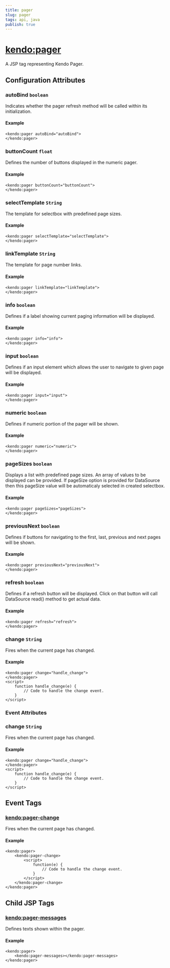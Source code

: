 ```yaml
---
title: pager
slug: pager
tags: api, java
publish: true
---
```


# <kendo:pager>
A JSP tag representing Kendo Pager.


## Configuration Attributes


### autoBind `boolean`

Indicates whether the pager refresh method will be called within its initialization.

#### Example
    <kendo:pager autoBind="autoBind">
    </kendo:pager>



### buttonCount `float`

Defines the number of buttons displayed in the numeric pager.

#### Example
    <kendo:pager buttonCount="buttonCount">
    </kendo:pager>



### selectTemplate `String`

The template for selectbox with predefined page sizes.

#### Example
    <kendo:pager selectTemplate="selectTemplate">
    </kendo:pager>



### linkTemplate `String`

The template for page number links.

#### Example
    <kendo:pager linkTemplate="linkTemplate">
    </kendo:pager>



### info `boolean`

Defines if a label showing current paging information will be displayed.

#### Example
    <kendo:pager info="info">
    </kendo:pager>



### input `boolean`

Defines if an input element which allows the user to navigate to given page will be displayed.

#### Example
    <kendo:pager input="input">
    </kendo:pager>



### numeric `boolean`

Defines if numeric portion of the pager will be shown.

#### Example
    <kendo:pager numeric="numeric">
    </kendo:pager>



### pageSizes `boolean`

Displays a list with predefined page sizes. An array of values to be displayed can be provided. If pageSize option is provided for DataSource then this pageSize value will be automaticaly selected in created selectbox.

#### Example
    <kendo:pager pageSizes="pageSizes">
    </kendo:pager>



### previousNext `boolean`

Defines if buttons for navigating to the first, last, previous and next pages will be shown.

#### Example
    <kendo:pager previousNext="previousNext">
    </kendo:pager>



### refresh `boolean`

Defines if a refresh button will be displayed. Click on that button will call DataSource read() method to get actual data.

#### Example
    <kendo:pager refresh="refresh">
    </kendo:pager>



### change `String`

Fires when the current page has changed.

#### Example
    <kendo:pager change="handle_change">
    </kendo:pager>
    <script>
        function handle_change(e) {
            // Code to handle the change event.
        }
    </script>



### Event Attributes


### change `String`

Fires when the current page has changed.

#### Example
    <kendo:pager change="handle_change">
    </kendo:pager>
    <script>
        function handle_change(e) {
            // Code to handle the change event.
        }
    </script>


## Event Tags
 

### <kendo:pager-change>

Fires when the current page has changed.

#### Example
    <kendo:pager>
        <kendo:pager-change>
            <script>
                function(e) {
                    // Code to handle the change event.
                }
            </script>
        </kendo:pager-change>
    </kendo:pager>

 

## Child JSP Tags

### [<kendo:pager-messages>](/api/wrappers/jsp/pager/messages)

Defines texts shown within the pager.

#### Example

    <kendo:pager>
        <kendo:pager-messages></kendo:pager-messages>
    </kendo:pager>
  

